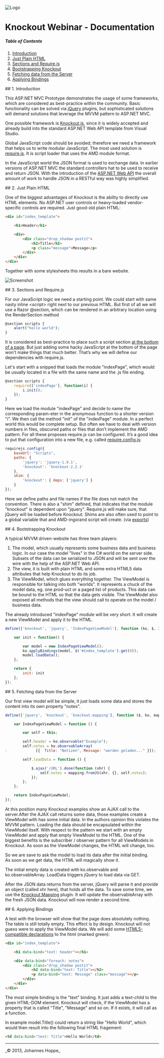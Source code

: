 ![Logo](https://raw.github.com/JohannesHoppe/DeveloperMediaDemo/master/Documentation/images/developer_media_logo.jpg)

# Knockout Webinar - Documentation

##### Table of Contents  
1. [Introduction](#introduction)
2. [Just Plain HTML](#html)
3. [Sections and Require.js](#require)
4. [Bootstrapping Knockout](#knockout)
5. [Fetching data from the Server](#data) 
6. [Applying Bindings](#bindings)


<a name="introduction"/>
## 1. Introduction

This ASP.NET MVC Prototype demonstrates the usage of some frameworks, which are considered as best-practice within the community. Basic functionality can be solved via [jQuery](http://jquery.com/) plugins, but sophisticated solutions will demand solutions that leverage the MVVM pattern to ASP.NET MVC.

One possible framework is [Knockout.js](http://knockoutjs.com/), since it is widely accepted and already build into the standard ASP.NET Web API template from Visual Studio.

Global JavaScript code should be avoided; therefore we need a framework that helps us to write modular JavaScript. The most used solution is [require.js](http://requirejs.org/). It is script loader that uses the AMD module format.

In the JavaScript world the JSON format is used to exchange data. In earlier versions of ASP.NET MVC the standard controllers hat to be used to receive and return JSON. With the introduction of the [ASP.NET Web API](http://www.asp.net/web-api) the overall amount of work to handle JSON in a RESTful way was highly simplified.


<a name="html"/>
## 2. Just Plain HTML

One of the biggest advantages of Knockout is the ability to directly use HTML elements. No ASP.NET user controls or heavy-loaded vendor-specific controls are required. Just good-old plain HTML:

```html
<div id="index_template">

    <h1>Header</h1>  

    <div>
        <div class="drop_shadow postit">
            <h2>Title</h2>
            <p class="message">Message</p>
        </div> 
    </div>    
</div>
```

Together with some stylesheets this results in a bare website.

![Screenshot](https://raw.github.com/JohannesHoppe/DeveloperMediaDemo/master/screenshot.png)


<a name="require"/>
## 3. Sections and Require.js

For our JavaScript logic we need a starting point. We could start with same nasty inline &lt;script&gt; right next to our previous HTML. But first of all we will use a Razor @section, which can be rendered in an arbitrary location using the RenderSection method

```javascript
@section scripts {
    alert("hello world");
}
```

It is considered as best-practice to place such a script section [at the bottom of a page](http://developer.yahoo.com/performance/rules.html#js_bottom). But just adding some hacky JavaScript at the bottom of the page won't make things that much better. That’s why we will define our dependencies with require.js.

Let's start with a snipped that loads the module "indexPage", which would be usually located in a file with the same name and the .js file ending.

```javascript
@section scripts {
    require(['indexPage'], function(i) { 
        i.init(); 
    });
}
```

Here we load the module "indexPage" and decide to name the corresponding param-eter in the anonymous function to a shorter version "i". We then call the method "init" of the "indexPage" module. In a perfect world this would be complete setup. But often we have to deal with version numbers in files, obscured paths or files that don’t implement the AMD pattern. For all these proposes require.js can be configured. It’s a good idea to put that configuration into a new file, e.g. called [require.config.js](https://github.com/JohannesHoppe/DeveloperMediaDemo/blob/master/DeveloperMediaDemo/DeveloperMediaDemo/Scripts/require.config.js):

```javascript
requirejs.config({
    baseUrl: "Scripts",
    paths: {
        'jquery': 'jquery-1.9.1',
        'knockout': 'knockout-2.2.1'
    },
    shim: {
        'knockout': { deps: ['jquery'] }
    }
});
```

Here we define paths and file names if the file does not match the convention. There is also a "shim" defined, that indicates that the module "knockout" is dependent upon "jquery". Require.js will make sure, that jQuery will be loaded before Knockout. Shims are also often used to point to a global variable that and AMD-ingorand script will create. (via [exports](http://requirejs.org/docs/api.html#config-shim))


<a name="knockout"/>
## 4. Bootstrapping Knockout

A typical MVVM driven-website has three team players:

1. The model, which usually represents some business data and business logic. In our case the model "lives" in the C# world on the server side. Subsets of the data can be serialized to JSON and will be sent over the wire with the help of the ASP.NET Web API.
2. The view, it is built with plain HTML and some extra HTML5 data attributes that help Knockout to do its job.
3. The ViewModel, which glues everything together. The ViewModel is responsible for talking into both "worlds". It represents a chuck of the model data, eg. one prod-uct or a paged list of products. This data can be bound to the HTML so that the data gets visible. The ViewModel also exposed all methods that the view should call to operate on the model / business data.

The already introduced "indexPage" module will be very short. It will create a new ViewModel and apply it to the HTML.

```javascript
define(['knockout', 'jquery', 'IndexPageViewModel'], function (ko, $, IndexPageViewModel) {

    var init = function() {

        var model = new IndexPageViewModel();
        ko.applyBindings(model, $('#index_template').get(0));
        model.loadData();
    };

    return {
        init: init
    };
});
```

<a name="data"/>
## 5. Fetching data from the Server

Our first view model will be simple, it just loads some data and stores the content into its own property "notes". 

```javascript
define(['jquery', 'knockout', 'knockout.mapping'], function ($, ko, mapping) {

    var IndexPageViewModel = function () {

        var self = this;

        self.header = ko.observable("Example");
        self.notes = ko.observableArray(
-             [{  Title: "Notizen", Message: "werden geladen..." }]);

        self.loadData = function () {

            $.ajax('/URL').done(function (xhr) {
                self.notes = mapping.fromJS(xhr, {}, self.notes);
            });
        };
    };

    return IndexPageViewModel;
});
```

At this position many Knockout examples show an AJAX call to the server.After the AJAX call returns some data, those examples create a ViewModel with has some initial data. In the authors opinion this violates the MVVM pattern. Loading the data should be encapsulated within the ViewModel itself. With respect to the pattern we start with an empty ViewModel and apply that empty ViewModel to the HTML. One of the biggest benefits is the subscriber / observer pattern for all ViewModels in Knockout. As soon as the ViewModel changes, the HTML will change, too.

So we are save to ask the model to load its data after the initial binding.  
As soon as we get data, the HTML will magically show it.

The initial empty data is created with ko.observable and ko.observableArray. LoadData triggers jQuery to load data via GET.

After the JSON data returns from the server, jQuery will parse it and provide an object (called xhr here), that holds all the data. To save some time, we use the [Knockout Mapping](http://knockoutjs.com/documentation/plugins-mapping.html) plugin. It will update the observableArray with the fresh JSON data. Knockout will now render a second time.


<a name="bindings"/>
## 6. Applying Bindings

A test with the browser will show that the page does absolutely nothing. The table is still totally empty. This effect is by design. Knockout will not guess were to apply the ViewModel data. We will add some [HTML5-compatible declarations](http://www.w3.org/TR/2010/WD-html5-20101019/elements.html#embedding-custom-non-visible-data-with-the-data-attributes) to the html (marked green):

```html
<div id="index_template">

    <h1 data-bind="text: header"></h1>  

    <div data-bind="foreach: notes">
        <div class="drop_shadow postit">
            <h2 data-bind="text: Title"></h2>
            <p data-bind="text: Message" class="message"></p>
        </div> 
    </div>    
</div>
```

The most simple binding is the "text" binding. It just adds a text-child to the given HTML-DOM element. Knockout will check, if the ViewModel has a property that is called "Title", "Message" and so on. If it exists, it will call as a function. 

In example model.Title() could return a string like "Hello World", which would then result into the following final HTML fragement:

```html
<td data-bind="text: Title">Hello World</td>
```

  
<hr>
_&copy; 2013, Johannes Hoppe_